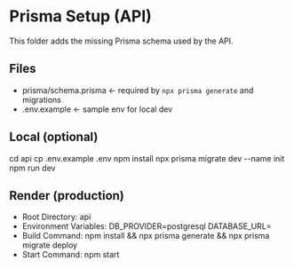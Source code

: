 
# Prisma Setup (API)

This folder adds the missing Prisma schema used by the API.

## Files
- prisma/schema.prisma  ← required by `npx prisma generate` and migrations
- .env.example          ← sample env for local dev

## Local (optional)
cd api
cp .env.example .env
npm install
npx prisma migrate dev --name init
npm run dev

## Render (production)
- Root Directory: api
- Environment Variables:
    DB_PROVIDER=postgresql
    DATABASE_URL=<Render Postgres INTERNAL URL>
- Build Command:
    npm install && npx prisma generate && npx prisma migrate deploy
- Start Command:
    npm start
